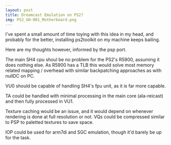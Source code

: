 ```yaml
---
layout: post
title: Dreamcast Emulation on PS2?
img: PS2_GH-001_Motherboard.png
---
```


I've spent a small amount of time toying with this idea in my head, and probably for the better, installing ps2toolkit on my machine keeps bailing.

Here are my thoughts however, informed by the psp port.

The main SH4 cpu shoul be no problem for the PS2's R5900, assuming it does nothing else. As R5900 has a TLB this would solve most memory related mapping / overhead with similar backpatching approaches as with nullDC on PC.

VU0 should be capable of handling SH4's fpu unit, as it is far more capable.

TA could be handled with minimal processing in the main core (ala-reicast) and then fully processed in VU1.

Texture caching would be an issue, and it would depend on whenever rendering is done at full resolution or not. VQs could be compressed similar to PSP to paletted textures to save space.

IOP could be used for arm7di and SGC emulation, though it'd barely be up for the task.
